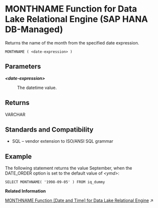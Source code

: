 <!-- loio2a2b0c17b30f48c296c26c8fb26c7ace -->

# MONTHNAME Function for Data Lake Relational Engine \(SAP HANA DB-Managed\)

Returns the name of the month from the specified date expression.



```
MONTHNAME ( <date-expression> )
```



<a name="loio2a2b0c17b30f48c296c26c8fb26c7ace__section_nbr_w2n_vrb"/>

## Parameters


<dl>
<dt><b>

*<date-expression\>*

</b></dt>
<dd>

The datetime value.



</dd>
</dl>



<a name="loio2a2b0c17b30f48c296c26c8fb26c7ace__section_tk4_x2n_vrb"/>

## Returns

VARCHAR



<a name="loio2a2b0c17b30f48c296c26c8fb26c7ace__section_ary_x2n_vrb"/>

## Standards and Compatibility

-   SQL – vendor extension to ISO/ANSI SQL grammar



<a name="loio2a2b0c17b30f48c296c26c8fb26c7ace__section_gyn_y2n_vrb"/>

## Example

The following statement returns the value September, when the DATE\_ORDER option is set to the default value of *<ymd\>*:

```
SELECT MONTHNAME( '1998-09-05' ) FROM iq_dummy
```

**Related Information**  


[MONTHNAME Function [Date and Time] for Data Lake Relational Engine](https://help.sap.com/viewer/19b3964099384f178ad08f2d348232a9/2023_1_QRC/en-US/a566193184f2101587e8896021cbc6c7.html "Returns the name of the month from the specified date expression.") :arrow_upper_right:

